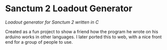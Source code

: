 Sanctum 2 Loadout Generator
===========================

_Loadout generator for Sanctum 2 written in C_

Created as a fun project to show a friend how the program he wrote on his arduino works in other languages.
I later ported this to web, with a nice front end for a group of people to use.
